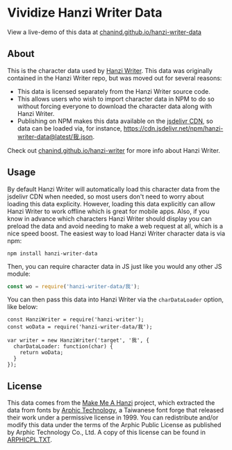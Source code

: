# Vividize Hanzi Writer Data

View a live-demo of this data at [chanind.github.io/hanzi-writer-data](https://chanind.github.io/hanzi-writer-data)

## About

This is the character data used by [Hanzi Writer](https://github.com/chanind/hanzi-writer). This data was originally contained in the Hanzi Writer repo, but was moved out for several reasons:

- This data is licensed separately from the Hanzi Writer source code.
- This allows users who wish to import character data in NPM to do so without forcing everyone to download the character data along with Hanzi Writer. 
- Publishing on NPM makes this data available on the [jsdelivr CDN](https://www.jsdelivr.com/package/npm/hanzi-writer-data), so data can be loaded via, for instance, https://cdn.jsdelivr.net/npm/hanzi-writer-data@latest/我.json. 

Check out [chanind.github.io/hanzi-writer](https://chanind.github.io/hanzi-writer) for more info about Hanzi Writer.

## Usage

By default Hanzi Writer will automatically load this character data from the jsdelivr CDN when needed, so most users don't need to worry about loading this data explicity. However, loading this data explicitly can allow Hanzi Writer to work offline which is great for mobile apps. Also, if you know in advance which characters Hanzi Writer should display you can preload the data and avoid needing to make a web request at all, which is a nice speed boost. The easiest way to load Hanzi Writer character data is via npm:

```
npm install hanzi-writer-data
```

Then, you can require character data in JS just like you would any other JS module:

```js
const wo = require('hanzi-writer-data/我');
```

You can then pass this data into Hanzi Writer via the `charDataLoader` option, like below:

```
const HanziWriter = require('hanzi-writer');
const woData = require('hanzi-writer-data/我');

var writer = new HanziWriter('target', '我', {
  charDataLoader: function(char) {
    return woData;
  }  
});  

```

## License

This data comes from the [Make Me A Hanzi](https://github.com/skishore/makemeahanzi) project, which extracted the data from fonts by [Arphic Technology](http://www.arphic.com/), a Taiwanese font forge that released their work under a permissive license in 1999. You can redistribute and/or modify this data under the terms of the Arphic Public License as published by Arphic Technology Co., Ltd. A copy of this license can be found in [ARPHICPL.TXT](https://raw.githubusercontent.com/chanind/hanzi-writer-data/master/ARPHICPL.TXT).
